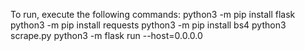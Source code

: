 To run, execute the following commands:
python3 -m pip install flask
python3 -m pip install requests
python3 -m pip install bs4
python3 scrape.py
python3 -m flask run --host=0.0.0.0

